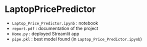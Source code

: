 # LaptopPricePredictor
* `Laptop_Price_Predictor.ipynb` : notebook
* `report.pdf` : documentation of the project
* `Home.py` : deployed Streamlit app
* `pipe.pkl` : best model found (in `Laptop_Price_Predictor.ipynb`)
